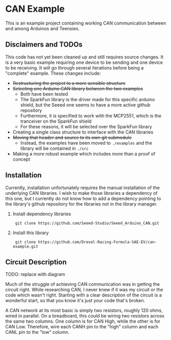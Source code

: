 # CAN Example

This is an example project containing working CAN communication between and among Arduinos and Teensies.

## Disclaimers and TODOs

This code has not yet been cleaned up and still requires source changes. It is a very basic example requiring one device to be sending and one device to be receiving. It will go through several iterations before being a "complete" example. These changes include:

* ~~Restructuring the project to a more sensible structure~~
* ~~Selecting one Arduino CAN library between the two examples~~
	* Both have been tested
	* The SparkFun library is the driver made for this specific arduino shield, but the Seeed one seems to have a more active github repository
	* Furthermore, it is specified to work with the MCP2551, which is the tranceiver on the SparkFun shield
	* For these reasons, it will be selected over the SparkFun library
* Creating a single class structure to interface with the CAN libraries
* ~~Moving that header and source to its own git submodule~~
	* Instead, the examples have been moved to `./examples` and the library will be contained in `./src`
* Making a more robust example which includes more than a proof of concept

## Installation

Currently, installation unfortunately requires the manual installation of the underlying CAN libraries. I wish to make those libraries a dependency of this one, but I currently do not know how to add a dependency pointing to the library's github repository for the libraries not in the library manager.

1. Install dependency libraries

		git clone https://github.com/Seeed-Studio/Seeed_Arduino_CAN.git

2. Install this library

		git clone https://github.com/Drexel-Racing-Formula-SAE-EV/can-example.git

## Circuit Description

TODO: replace with diagram

Much of the struggle of achieving CAN communication was in getting the circuit right. While researching CAN, I never knew if it was my circuit or the code which wasn't right. Starting with a clear description of the circuit is a wonderful start, so that you know it's just your code that's broken.

A CAN network at its most basic is simply two resistors, roughly 120 ohms, wired in parallel. On a breadboard, this could be wiring two resistors across the same two columns. One column is for CAN High, while the other is for CAN Low. Therefore, wire each CANH pin to the "high" column and each CANL pin to the "low" column.

